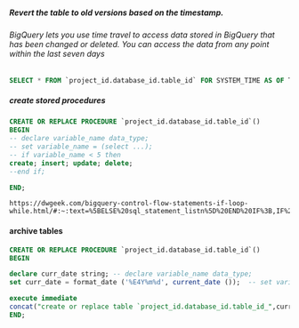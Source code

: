 ##### Revert the table to old versions based on the timestamp.
###### BigQuery lets you use time travel to access data stored in BigQuery that has been changed or deleted. You can access the data from any point within the last seven days

```SQL
SELECT * FROM `project_id.database_id.table_id` FOR SYSTEM_TIME AS OF TIMESTAMP_SUB(CURRENT_TIMESTAMP(), INTERVAL 200 minute)
```

##### create stored procedures

```SQL
CREATE OR REPLACE PROCEDURE `project_id.database_id.table_id`()
BEGIN
-- declare variable_name data_type;
-- set variable_name = (select ...);
-- if variable_name < 5 then
create; insert; update; delete;
--end if;

END;
```
```link
https://dwgeek.com/bigquery-control-flow-statements-if-loop-while.html/#:~:text=%5BELSE%20sql_statement_listn%5D%20END%20IF%3B,IF%20statement%20in%20BigQuery%20script.
```
#### archive tables

```SQL
CREATE OR REPLACE PROCEDURE `project_id.database_id.table_id`()
BEGIN

declare curr_date string; -- declare variable_name data_type;
set curr_date = format_date ('%E4Y%m%d', current_date ());  -- set variable_name = (select ...);

execute immediate
concat("create or replace table `project_id.database_id.table_id_",curr_date,"`"," as select * from `project_id.database_id.table_id`");
END;
```
